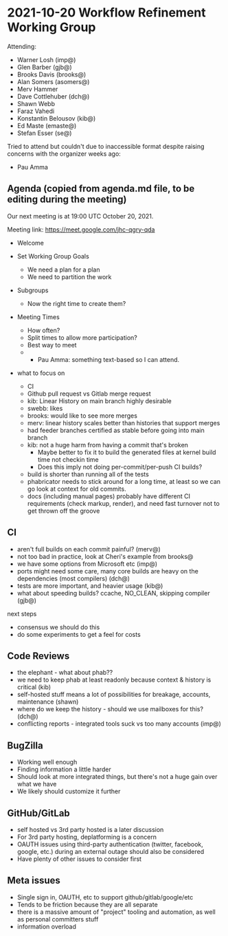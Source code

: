 # 2021-10-20 Workflow Refinement Working Group

Attending:
* Warner Losh (imp@)
* Glen Barber (gjb@)
* Brooks Davis (brooks@)
* Alan Somers (asomers@)
* Merv Hammer
* Dave Cottlehuber (dch@)
* Shawn Webb
* Faraz Vahedi
* Konstantin Belousov (kib@)
* Ed Maste (emaste@)
* Stefan Esser (se@)

Tried to attend but couldn't due to inaccessible format despite raising concerns with the organizer weeks ago:
* Pau Amma

## Agenda (copied from agenda.md file, to be editing during the meeting)

Our next meeting is at 19:00 UTC October 20, 2021.

Meeting	link: https://meet.google.com/jhc-qgry-qda

- Welcome
- Set Working Group Goals
  - We need a plan for a plan
  - We need to partition the work
- Subgroups
  - Now the right time to create them?
- Meeting Times
  - How often?
  - Split times to allow more participation?
  - Best way to meet
  - - Pau Amma: something text-based so I can attend.

- what to focus on
    - CI
    - Github pull request vs Gitlab merge request
    - kib: Linear History on main branch highly desirable
    - swebb: likes
    - brooks: would like to see more merges
    - merv: linear history scales better than histories that support merges
    - had feeder branches certified as stable before going into main branch
    - kib: not a huge harm from having a commit that's broken
        - Maybe better to fix it to build the generated files at kernel build time not checkin time
        - Does this imply not doing per-commit/per-push CI builds?
    - build is shorter than running all of the tests
    - phabricator needs to stick around for a long time, at least so we can go look at context for old commits.
    - docs (including manual pages) probably have different CI requirements (check markup, render), and need fast turnover not to get thrown off the groove

## CI

- aren't full builds on each commit painful? (merv@)
- not too bad in practice, look at Cheri's example from brooks@
- we have some options from Microsoft etc (imp@)
- ports might need some care, many core builds are heavy on the dependencies (most compilers) (dch@)
- tests are more important, and heavier usage (kib@)
- what about speeding builds? ccache, NO_CLEAN, skipping compiler (gjb@)

next steps

- consensus we should do this
- do some experiments to get a feel for costs

## Code Reviews

- the elephant - what about phab??
- we need to keep phab at least readonly because context & history is critical (kib)
- self-hosted stuff means a lot of possibilities for breakage, accounts, maintenance (shawn)
- where do we keep the history - should we use mailboxes for this? (dch@)
- conflicting reports - integrated tools suck vs too many accounts (imp@)

## BugZilla

- Working well enough
- Finding information a little harder
- Should look at more integrated things, but there's not a huge gain over what we have
- We likely should customize it further

## GitHub/GitLab

- self hosted vs 3rd party hosted is a later discussion
- For 3rd party hosting, deplatforming is a concern
- OAUTH issues using third-party authentication (twitter, facebook, google, etc.) during an external outage should also be considered
- Have plenty of other issues to consider first

## Meta issues

- Single sign in, OAUTH, etc to support github/gitlab/google/etc
- Tends to be friction because they are all separate
- there is a massive amount of "project" tooling and automation, as well as personal committers stuff
- information overload
